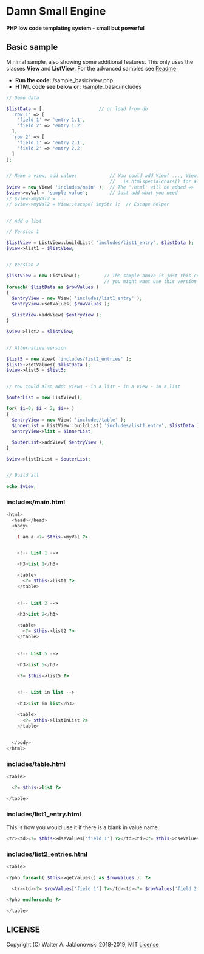 # Damn Small Engine

**PHP low code templating system - small but powerful**

## Basic sample

Minimal sample, also showing some additional features. This only uses the classes **View** and **ListView**. For the advanced samples see [Readme](README.md)

* **Run the code:** /sample_basic/view.php
* **HTML code see below or:** /sample_basic/includes

```php
// Demo data

$listData = [                     // or load from db
  'row 1' => [
    'field 1' => 'entry 1.1',
    'field 2' => 'entry 1.2'
  ],
  'row 2' => [
    'field 1' => 'entry 2.1',
    'field 2' => 'entry 2.2'
  ]
];


// Make a view, add values            // You could add View( ..., View::ESCAPE_ALL_VALUES ) which
                                      //   is htmlspecialchars() for all added values, or do it yourself
$view = new View( 'includes/main' );  // The '.html' will be added => 'includes/main.html'
$view->myVal = 'sample value';        // Just add what you need
// $view->myVal2 = ...
// $view->myVal2 = View::escape( $myStr );  // Escape helper
                                  

// Add a list

// Version 1

$listView = ListView::buildList( 'includes/list1_entry', $listData );
$view->list1 = $listView;


// Version 2

$listView = new ListView();         // The sample above is just this code packed in a static method
                                    // you might want use this version if you need 2 make something special
foreach( $listData as $rowValues )
{
  $entryView = new View( 'includes/list1_entry' );
  $entryView->setValues( $rowValues );

  $listView->addView( $entryView );
}

$view->list2 = $listView;


// Alternative version

$list5 = new View( 'includes/list2_entries' );
$list5->setValues( $listData );
$view->list5 = $list5;


// You could also add: views - in a list - in a view - in a list

$outerList = new ListView();

for( $i=0; $i < 2; $i++ )
{
  $entryView = new View( 'includes/table' );
  $innerList = ListView::buildList( 'includes/list1_entry', $listData );
  $entryView->list = $innerList;
  
  $outerList->addView( $entryView );
}

$view->listInList = $outerList;


// Build all

echo $view;
```

### includes/main.html

```php
<html>
  <head></head>
  <body>

    I am a <?= $this->myVal ?>.


    <!-- List 1 -->

    <h3>List 1</h3>

    <table>
      <?= $this->list1 ?>
    </table>

    
    <!-- List 2 -->
    
    <h3>List 2</h3>

    <table>
      <?= $this->list2 ?>
    </table>
    
    
    <!-- List 5 -->
    
    <h3>List 5</h3>

    <?= $this->list5 ?>


    <!-- List in list -->
    
    <h3>List in list</h3>

    <table>
      <?= $this->listInList ?>
    </table>
    
    
  </body>
</html>
```

### includes/table.html

```php
<table>

  <?= $this->list ?>

</table>
```

### includes/list1_entry.html

This is how you would use it if there is a blank in value name.

```php
<tr><td><?= $this->dseValues['field 1'] ?></td><td><?= $this->dseValues['field 2'] ?></td></tr>
```

### includes/list2_entries.html

```php
<table>

<?php foreach( $this->getValues() as $rowValues ): ?>

  <tr><td><?= $rowValues['field 1'] ?></td><td><?= $rowValues['field 2'] ?></td></tr>

<?php endforeach; ?>

</table>
```

## LICENSE

Copyright (C) Walter A. Jablonowski 2018-2019, MIT [License](LICENSE)
